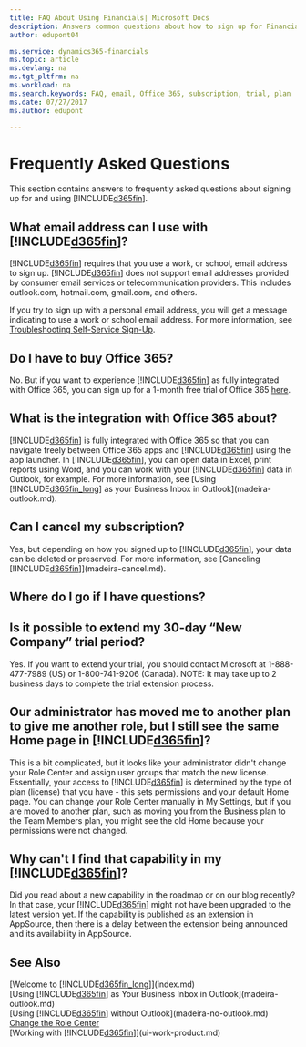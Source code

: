```yaml
---
title: FAQ About Using Financials| Microsoft Docs
description: Answers common questions about how to sign up for Financials, and what to do to get started.
author: edupont04

ms.service: dynamics365-financials
ms.topic: article
ms.devlang: na
ms.tgt_pltfrm: na
ms.workload: na
ms.search.keywords: FAQ, email, Office 365, subscription, trial, plan
ms.date: 07/27/2017
ms.author: edupont

---
```

# Frequently Asked Questions
This section contains answers to frequently asked questions about signing up for and using [!INCLUDE[d365fin](includes/d365fin_md.md)].  

## What email address can I use with [!INCLUDE[d365fin](includes/d365fin_md.md)]?
[!INCLUDE[d365fin](includes/d365fin_md.md)] requires that you use a work, or school, email address to sign up. [!INCLUDE[d365fin](includes/d365fin_md.md)] does not support email addresses provided by consumer email services or telecommunication providers. This includes outlook.com, hotmail.com, gmail.com, and others.  

If you try to sign up with a personal email address, you will get a message indicating to use a work or school email address. For more information, see [Troubleshooting Self-Service Sign-Up](ui-troubleshoot-self-signup.md).  

## Do I have to buy Office 365?
No. But if you want to experience [!INCLUDE[d365fin](includes/d365fin_md.md)] as fully integrated with Office 365, you can sign up for a 1-month free trial of Office 365 [here](https://products.office.com/try).  

## What is the integration with Office 365 about?
[!INCLUDE[d365fin](includes/d365fin_md.md)] is fully integrated with Office 365 so that you can navigate freely between Office 365 apps and [!INCLUDE[d365fin](includes/d365fin_md.md)] using the app launcher. In [!INCLUDE[d365fin](includes/d365fin_md.md)], you can open data in Excel, print reports using Word, and you can work with your [!INCLUDE[d365fin](includes/d365fin_md.md)] data in Outlook, for example. For more information, see [Using [!INCLUDE[d365fin_long](includes/d365fin_long_md.md)] as your Business Inbox in Outlook](madeira-outlook.md).  

## Can I cancel my subscription?
Yes, but depending on how you signed up to [!INCLUDE[d365fin](includes/d365fin_md.md)], your data can be deleted or preserved. For more information, see [Canceling [!INCLUDE[d365fin](includes/d365fin_md.md)]](madeira-cancel.md).  

## Where do I go if I have questions?

## Is it possible to extend my 30-day “New Company” trial period?
Yes. If you want to extend your trial, you should contact Microsoft at 1-888-477-7989 (US) or 1-800-741-9206 (Canada). NOTE:  It may take up to 2 business days to complete the trial extension process.  

## Our administrator has moved me to another plan to give me another role, but I still see the same Home page in [!INCLUDE[d365fin](includes/d365fin_md.md)]?
This is a bit complicated, but it looks like your administrator didn't change your Role Center and assign user groups that match the new license. Essentially, your access to [!INCLUDE[d365fin](includes/d365fin_md.md)] is determined by the type of plan (license) that you have - this sets permissions and your default Home page. You can change your Role Center manually in My Settings, but if you are moved to another plan, such as moving you from the Business plan to the Team Members plan, you might see the old Home because your permissions were not changed.  

## Why can't I find that capability in my [!INCLUDE[d365fin](includes/d365fin_md.md)]?
Did you read about a new capability in the roadmap or on our blog recently? In that case, your [!INCLUDE[d365fin](includes/d365fin_md.md)] might not have been upgraded to the latest version yet. If the capability is published as an extension in AppSource, then there is a delay between the extension being announced and its availability in AppSource.

## See Also
[Welcome to [!INCLUDE[d365fin_long](includes/d365fin_long_md.md)]](index.md)  
[Using [!INCLUDE[d365fin](includes/d365fin_md.md)] as Your Business Inbox in Outlook](madeira-outlook.md)  
[Using [!INCLUDE[d365fin](includes/d365fin_md.md)] without Outlook](madeira-no-outlook.md)  
[Change the Role Center](change-role.md)  
[Working with [!INCLUDE[d365fin](includes/d365fin_md.md)]](ui-work-product.md)  
